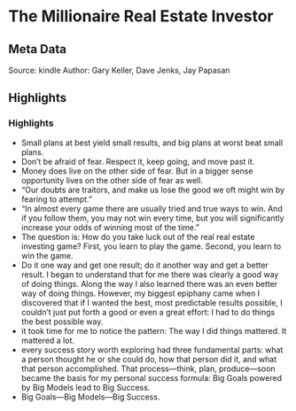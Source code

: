 # The Millionaire Real Estate Investor

## Meta Data

Source:  kindle 
Author: Gary Keller, Dave Jenks, Jay Papasan

## Highlights

### Highlights

- Small plans at best yield small results, and big plans at worst beat small plans.
- Don’t be afraid of fear. Respect it, keep going, and move past it.
- Money does live on the other side of fear. But in a bigger sense opportunity lives on the other side of fear as well.
- “Our doubts are traitors, and make us lose the good we oft might win by fearing to attempt.”
- “In almost every game there are usually tried and true ways to win. And if you follow them, you may not win every time, but you will significantly increase your odds of winning most of the time.”
- The question is: How do you take luck out of the real real estate investing game? First, you learn to play the game. Second, you learn to win the game.
- Do it one way and get one result; do it another way and get a better result. I began to understand that for me there was clearly a good way of doing things. Along the way I also learned there was an even better way of doing things. However, my biggest epiphany came when I discovered that if I wanted the best, most predictable results possible, I couldn’t just put forth a good or even a great effort: I had to do things the best possible way.
- it took time for me to notice the pattern: The way I did things mattered. It mattered a lot.
- every success story worth exploring had three fundamental parts: what a person thought he or she could do, how that person did it, and what that person accomplished. That process—think, plan, produce—soon became the basis for my personal success formula: Big Goals powered by Big Models lead to Big Success.
- Big Goals—Big Models—Big Success.
